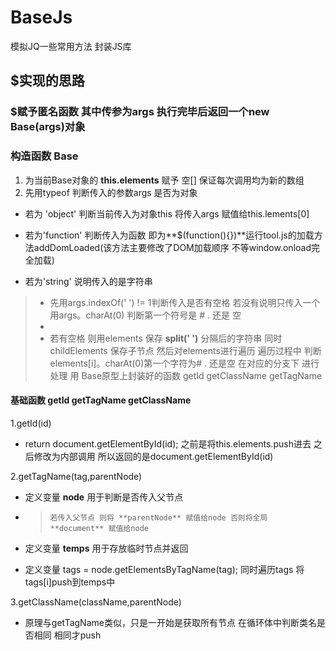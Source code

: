 # BaseJs
模拟JQ一些常用方法 封装JS库 

## $实现的思路
### $赋予匿名函数 其中传参为args 执行完毕后返回一个new Base(args)对象

### 构造函数 Base
1. 为当前Base对象的 **this.elements** 赋予 空[] 保证每次调用均为新的数组
2. 先用typeof 判断传入的参数args 是否为对象

- 若为 'object' 判断当前传入为对象this 将传入args 赋值给this.lements[0]

- 若为'function' 判断传入为函数 即为**$(function(){})**运行tool.js的加载方法addDomLoaded(该方法主要修改了DOM加载顺序 不等window.onload完全加载)

- 若为'string' 说明传入的是字符串
>   
>   - 先用args.indexOf(' ') != 1判断传入是否有空格 若没有说明只传入一个 用args。charAt(0) 判断第一个符号是 # . 还是 空 
>   - 
>   - 若有空格 则用elements 保存 **split(' ')** 分隔后的字符串 同时childElements 保存子节点 然后对elements进行遍历 遍历过程中 判断 elements[i]。charAt(0)第一个字符为# . 还是空 在对应的分支下 进行处理 用 Base原型上封装好的函数 getId getClassName getTagName 
>   

#### 基础函数 getId getTagName getClassName
1.getId(id) 
- return document.getElementById(id);  之前是将this.elements.push进去 之后修改为内部调用 所以返回的是document.getElementById(id)

2.getTagName(tag,parentNode) 
- 定义变量 **node** 用于判断是否传入父节点 
- >     若传入父节点 则将 **parentNode** 赋值给node 否则将全局 **document** 赋值给node

- 定义变量 **temps** 用于存放临时节点并返回

- 定义变量 tags = node.getElementsByTagName(tag); 同时遍历tags 将tags[i]push到temps中

3.getClassName(className,parentNode)
- 原理与getTagName类似，只是一开始是获取所有节点 在循环体中判断类名是否相同 相同才push